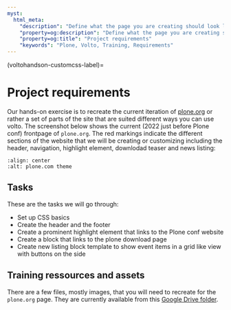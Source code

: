 ```yaml
---
myst:
  html_meta:
    "description": "Define what the page you are creating should look like in the end of the training"
    "property=og:description": "Define what the page you are creating should look like in the end of the training"
    "property=og:title": "Project requirements"
    "keywords": "Plone, Volto, Training, Requirements"
---
```


(voltohandson-customcss-label)=

# Project requirements

Our hands-on exercise is to recreate the current iteration of [plone.org](https://plone.org) or rather a set of parts of the site that are suited different ways you can use volto.
The screenshot below shows the current (2022 just before Plone conf) frontpage of `plone.org`. The red markings indicate the different sections of the website that we will be creating or customizing including the header, navigation, highlight element, downlodad teaser and news listing:

```{image} _static/ploneorg-frontpage.png
:align: center
:alt: plone.com theme
```

## Tasks

These are the tasks we will go through:

- Set up CSS basics
- Create the header and the footer
- Create a prominent highlight element that links to the Plone conf website
- Create a block that links to the plone download page
- Create new listing block template to show event items in a grid like view with buttons on the side

## Training ressources and assets

There are a few files, mostly images, that you will need to recreate for the `plone.org` page.
They are currently available from this [Google Drive folder](https://drive.google.com/drive/folders/19nQkPiiwY5lhBNiTTZJaV-kpQ9rkYqiO?usp=sharing).

